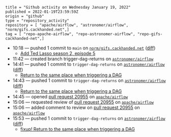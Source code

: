 ```
title = "Github activity on Wednesday January 19, 2022"
published = 2022-01-19T23:59:59Z
origin = "github"
type = "repository_activity"
repository = [ "apache/airflow", "astronomer/airflow", "norm/gifs.cackhanded.net",]
tag = [ "repo-apache-airflow", "repo-astronomer-airflow", "repo-gifs-cackhanded-net",]
```

* 10:18 — pushed 1 commit to `main` on [`norm/gifs.cackhanded.net`](https://github.com/norm/gifs.cackhanded.net) ([diff](https://github.com/norm/gifs.cackhanded.net/compare/609ddbb4acb358ab1b5b6955f269d06c87a51061..6bc87d2d211a82439f5bb9566a47ce7d7fc43cc4))
  * [Add Ted Lasso season 2, episode 5](https://github.com/norm/gifs.cackhanded.net/commit/6bc87d2d211a82439f5bb9566a47ce7d7fc43cc4)
* 11:42 — created branch trigger-dag-returns on [`astronomer/airflow`](https://github.com/astronomer/airflow)
* 14:41 — pushed 1 commit to `trigger-dag-returns` on [`astronomer/airflow`](https://github.com/astronomer/airflow) ([diff](https://github.com/astronomer/airflow/compare/88164121afaac6cd01088e948b6140f95cbf3fdb..26a5009feab8a76fd145048760421c57b2788f2b))
  * [Return to the same place when triggering a DAG](https://github.com/astronomer/airflow/commit/26a5009feab8a76fd145048760421c57b2788f2b)
* 14:43 — pushed 1 commit to `trigger-dag-returns` on [`astronomer/airflow`](https://github.com/astronomer/airflow) ([diff](https://github.com/astronomer/airflow/compare/26a5009feab8a76fd145048760421c57b2788f2b..3f9e17a6189e20adb97ccf4c83c5582c65fdb311))
  * [Return to the same place when triggering a DAG](https://github.com/astronomer/airflow/commit/3f9e17a6189e20adb97ccf4c83c5582c65fdb311)
* 14:45 — opened [pull request 20955](https://github.com/apache/airflow/pull/20955) on [`apache/airflow`](https://github.com/apache/airflow)
* 15:06 — requested review of [pull request 20955](https://github.com/apache/airflow/pull/20955) on [`apache/airflow`](https://github.com/apache/airflow)
* 15:06 — added comment to review on [pull request 20955](https://github.com/apache/airflow/pull/20955) on [`apache/airflow`](https://github.com/apache/airflow)
* 15:53 — pushed 1 commit to `trigger-dag-returns` on [`astronomer/airflow`](https://github.com/astronomer/airflow) ([diff](https://github.com/astronomer/airflow/compare/3f9e17a6189e20adb97ccf4c83c5582c65fdb311..18887079a81df7cbe22f594e7b2c801d24a5d61a))
  * [fixup! Return to the same place when triggering a DAG](https://github.com/astronomer/airflow/commit/18887079a81df7cbe22f594e7b2c801d24a5d61a)
